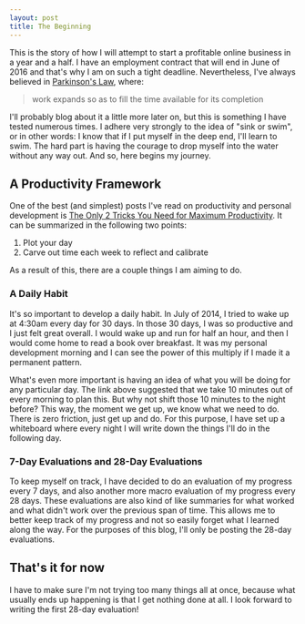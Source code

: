 ```yaml
---
layout: post
title: The Beginning
---
```


This is the story of how I will attempt to start a profitable online business in a year and a half. I have an employment contract that will end in June of 2016 and that's why I am on such a tight deadline. Nevertheless, I've always believed in [Parkinson's Law](http://en.wikipedia.org/wiki/Parkinson%27s_law), where:

> work expands so as to fill the time available for its completion

I'll probably blog about it a little more later on, but this is something I have tested numerous times. I adhere very strongly to the idea of "sink or swim", or in other words: I know that if I put myself in the deep end, I'll learn to swim. The hard part is having the courage to drop myself into the water without any way out. And so, here begins my journey.

## A Productivity Framework

One of the best (and simplest) posts I've read on productivity and personal development is [The Only 2 Tricks You Need for Maximum Productivity](http://www.lifehack.org/articles/productivity/the-only-2-tricks-you-need-for-maximum-productivity.html). It can be summarized in the following two points:

1. Plot your day
2. Carve out time each week to reflect and calibrate

As a result of this, there are a couple things I am aiming to do. 

### A Daily Habit

It's so important to develop a daily habit. In July of 2014, I tried to wake up at 4:30am every day for 30 days. In those 30 days, I was so productive and I just felt great overall. I would wake up and run for half an hour, and then I would come home to read a book over breakfast. It was my personal development morning and I can see the power of this multiply if I made it a permanent pattern.

What's even more important is having an idea of what you will be doing for any particular day. The link above suggested that we take 10 minutes out of every morning to plan this. But why not shift those 10 minutes to the night before? This way, the moment we get up, we know what we need to do. There is zero friction, just get up and do. For this purpose, I have set up a whiteboard where every night I will write down the things I'll do in the following day.

### 7-Day Evaluations and 28-Day Evaluations

To keep myself on track, I have decided to do an evaluation of my progress every 7 days, and also another more macro evaluation of my progress every 28 days. These evaluations are also kind of like summaries for what worked and what didn't work over the previous span of time. This allows me to better keep track of my progress and not so easily forget what I learned along the way. For the purposes of this blog, I'll only be posting the 28-day evaluations.

## That's it for now

I have to make sure I'm not trying too many things all at once, because what usually ends up happening is that I get nothing done at all. I look forward to writing the first 28-day evaluation!